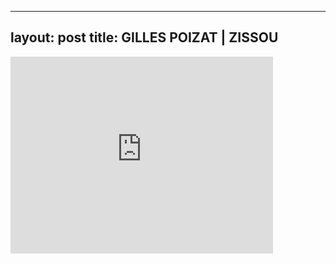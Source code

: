 

---
layout: post
title: GILLES POIZAT | ZISSOU
---


<iframe width="420" height="315" src="http://www.youtube.com/embed/IGGAw5JLBI4" frameborder="0" allowfullscreen></iframe>


